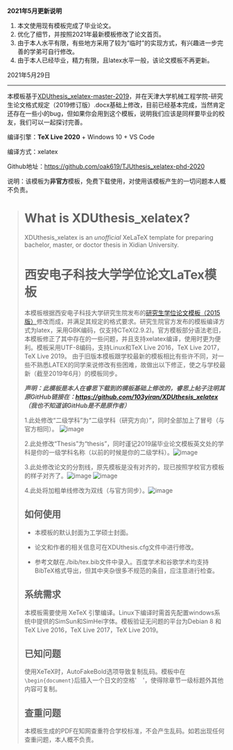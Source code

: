 **2021年5月更新说明**

1. 本文使用现有模板完成了毕业论文。
2. 优化了细节，并按照2021年最新模板修改了论文首页。
3. 由于本人水平有限，有些地方采用了较为“临时”的实现方式，有兴趣进一步完善的学弟可自行修改。
4. 由于本人已经毕业，精力有限，且latex水平一般，该论文模板不再更新。

2021年5月29日

---

本模板基于[XDUthesis_xelatex-master-2019](https://github.com/Faust-Wang/XDUthesis_xelatex-master-2019)，并在天津大学机械工程学院-研究生论文格式规定（2019修订版）.docx基础上修改，目前已经基本完成，当然肯定还存在一些小的bug，但如果你会用到这个模板，说明我们应该是同样要毕业的校友，我们可以一起探讨完善。

编译引擎：**TeX Live 2020** + Windows 10 + VS Code

编译方式：xelatex

Github地址：https://github.com/oak619/TJUthesis_xelatex-phd-2020

说明：该模板为**非官方**模板，免费下载使用，对使用该模板产生的一切问题本人概不负责。

> # What is XDUthesis_xelatex?
>
> XDUthesis_xelatex is an *unofficial* XeLaTeX template for preparing bachelor, master, or doctor thesis in Xidian University.
>
> # 西安电子科技大学学位论文LaTex模板
>
> 本模板根据西安电子科技大学研究生院发布的[研究生学位论文模板（2015版）](http://gr.xidian.edu.cn/system/_content/download.jsp?urltype=news.DownloadAttachUrl&owner=1281831001&wbfileid=2041391)修改而成，并满足其规定的格式要求。研究生院官方发布的模板编译方式为latex，采用GBK编码，仅支持CTeX(2.9.2)。官方模板部分语法老旧，本模板修正了其中存在的一些问题，并且支持xelatex编译，使用时更为便利。模板采用UTF-8编码，支持Linux和TeX Live 2016，TeX Live 2017，TeX Live 2019。
> 由于旧版本模板跟学校最新的模板相比有些许不同，对一些不熟悉LATEX的同学来说修改有些困难，故做出以下修正，使之与学校最新（截至2019年6月）的模板同步。
>
> ***声明：此模板是本人在睿思下载到的模板基础上修改的，睿思上帖子注明其原GitHub链接在：https://github.com/103yiran/XDUthesis_xelatex （我也不知道该GitHub是不是原作者）***
>
> 1.此处修改“二级学科”为“二级学科（研究方向）”，同时全部加上了冒号（与官方相同）。
> ![image](https://github.com/Wangfakui/XDUthesis_xelatex-master-2019/blob/master/figures/1.jpg)
>
> 2.此处修改“Thesis”为“thesis”，同时谨记2019届毕业论文模板英文处的学科是你的一级学科名称（以前的时候是你的二级学科）。![image](https://github.com/Wangfakui/XDUthesis_xelatex-master-2019/blob/master/figures/2.jpg)
>
> 3.此处修改论文的分割线，原先模板是没有对齐的，现已按照学校官方模板的样子对齐了。![image](https://github.com/Wangfakui/XDUthesis_xelatex-master-2019/blob/master/figures/3.jpg) ![image](https://github.com/Wangfakui/XDUthesis_xelatex-master-2019/blob/master/figures/4.jpg)
>
> 4.此处将加粗单线修改为双线（与官方同步）。![image](https://github.com/Wangfakui/XDUthesis_xelatex-master-2019/blob/master/figures/5.jpg)
>
>
> ## 如何使用
>
> * 本模板的默认封面为工学硕士封面。
>
> * 论文和作者的相关信息可在XDUthesis.cfg文件中进行修改。
>
> * 参考文献在./bib/tex.bib文件中录入。百度学术和谷歌学术均支持BibTeX格式导出，但其中夹杂很多不规范的条目，应注意进行检查。
>
>
> ## 系统需求
>
> 本模板需要使用 XeTeX 引擎编译。Linux下编译时需首先配置windows系统中提供的SimSun和SimHei字体。模板验证无问题的平台为Debian 8 和TeX Live 2016，TeX Live 2017，TeX Live 2019。
>
> ## 已知问题
> 使用XeTeX时，AutoFakeBold选项导致复制乱码。模板中在`\begin{document}`后插入一个日文的空格'　'，使得除章节一级标题外其他内容可复制。
>
> ## 查重问题
> 本模板生成的PDF在知网查重符合学校标准，不会产生乱码。如若出现任何查重问题，本人概不负责。

